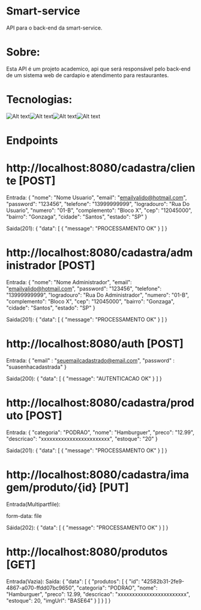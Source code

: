 # Smart-service
API para o back-end da smart-service.

# Sobre:
Esta API é um projeto academico, api que será responsável pelo back-end
de um sistema web de cardapio e atendimento para restaurantes.

# Tecnologias:

![Alt text](https://1.bp.blogspot.com/-QXQ_jdU0Frs/V46c6ImU4JI/AAAAAAAAAkM/u0xcOFxDC1gCJFc-36VOX_Ioc7pVpDOHACLcB/s200/Java%2BRuntime%2BEnvironment.png)![Alt text](https://www.dariawan.com/media/images/tutorial-spring-logo.width-400.png)![Alt text](https://pngimg.com/uploads/mysql/mysql_PNG9.png)![Alt text](https://cloudnesil.com/wp-content/uploads/2018/12/docker.png)

# Endpoints

# http://localhost:8080/cadastra/cliente [POST]

Entrada:
{
    "nome": "Nome Usuario",
    "email": "emailvalido@hotmail.com",
    "password": "123456",
    "telefone": "13999999999",
    "logradouro": "Rua Do Usuario",
    "numero": "01-B",
    "complemento": "Bloco X",
    "cep": "12045000",
    "bairro": "Gonzaga",
    "cidade": "Santos",
    "estado": "SP"
}


Saida(201):
{
    "data": [
        {
            "message": "PROCESSAMENTO OK"
        }
    ]
}

# http://localhost:8080/cadastra/administrador [POST]

Entrada:
{
    "nome": "Nome Administrador",
    "email": "emailvalido@hotmail.com",
    "password": "123456",
    "telefone": "13999999999",
    "logradouro": "Rua Do Administrador",
    "numero": "01-B",
    "complemento": "Bloco X",
    "cep": "12045000",
    "bairro": "Gonzaga",
    "cidade": "Santos",
    "estado": "SP"
}

Saida(201):
{
    "data": [
        {
            "message": "PROCESSAMENTO OK"
        }
    ]
}

# http://localhost:8080/auth [POST]

Entrada:
{
    "email" : "seuemailcadastrado@email.com",
    "password" : "suasenhacadastrada"
}


Saida(200):
{
    "data": [
        {
            "message": "AUTENTICACAO OK"
        }
    ]
}

# http://localhost:8080/cadastra/produto [POST]

Entrada:
{
    "categoria": "PODRAO",
    "nome": "Hamburguer",
    "preco": "12.99",
    "descricao": "xxxxxxxxxxxxxxxxxxxxxxxx",
    "estoque": "20"
}


Saida(201):
{
    "data": [
        {
            "message": "PROCESSAMENTO OK"
        }
    ]
}

# http://localhost:8080/cadastra/imagem/produto/{id} [PUT]

Entrada(Multipartfile):

form-data: file

Sáida(202):
{
    "data": [
        {
            "message": "PROCESSAMENTO OK"
        }
    ]
}

# http://localhost:8080/produtos [GET]

Entrada(Vazia):
Saída:
{
    "data": [
        {
            "produtos": [
                {
                    "id": "42582b31-2fe9-4867-a070-ffdd07bc9650",
                    "categoria": "PODRAO",
                    "nome": "Hamburguer",
                    "preco": 12.99,
                    "descricao": "xxxxxxxxxxxxxxxxxxxxxxxx",
                    "estoque": 20,
                    "imgUrl": "BASE64"
                }
            ]
        }
    ]
}

